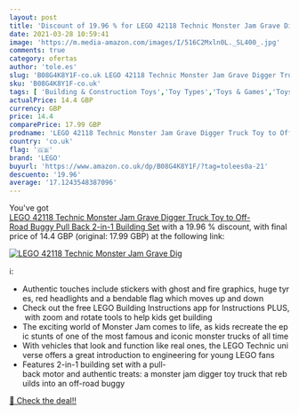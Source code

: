 ```yaml
---
layout: post
title: 'Discount of 19.96 % for LEGO 42118 Technic Monster Jam Grave Dig'
date: 2021-03-28 10:59:41
image: 'https://m.media-amazon.com/images/I/516C2Mxln0L._SL400_.jpg'
comments: true
category: ofertas
author: 'tole.es'
slug: 'B08G4K8Y1F-co.uk LEGO 42118 Technic Monster Jam Grave Digger Truck Toy...'
sku: 'B08G4K8Y1F-co.uk'
tags: [ 'Building & Construction Toys','Toy Types','Toys & Games','Toys Store','lego', ]
actualPrice: 14.4 GBP
currency: GBP
price: 14.4
comparePrice: 17.99 GBP
prodname: 'LEGO 42118 Technic Monster Jam Grave Digger Truck Toy to Off-Road Buggy Pull Back 2-in-1 Building Set'
country: 'co.uk'
flag: '🇬🇧'
brand: 'LEGO'
buyurl: 'https://www.amazon.co.uk/dp/B08G4K8Y1F/?tag=tolees0a-21'
descuento: '19.96'
average: '17.1243548387096'
---
```


You've got [LEGO 42118 Technic Monster Jam Grave Digger Truck Toy to Off-Road Buggy Pull Back 2-in-1 Building Set](https://www.amazon.co.uk/dp/B08G4K8Y1F/?tag=tolees0a-21) with a  19.96 % discount, with final price of 14.4 GBP (original: 17.99 GBP) at the following link:

[![LEGO 42118 Technic Monster Jam Grave Dig](https://m.media-amazon.com/images/I/516C2Mxln0L._SL400_.jpg)](https://www.amazon.co.uk/dp/B08G4K8Y1F/?tag=tolees0a-21)

ℹ️:

- Authentic touches include stickers with ghost and fire graphics, huge tyres, red headlights and a bendable flag which moves up and down
- Check out the free LEGO Building Instructions app for Instructions PLUS, with zoom and rotate tools to help kids get building
- The exciting world of Monster Jam comes to life, as kids recreate the epic stunts of one of the most famous and iconic monster trucks of all time
- With vehicles that look and function like real ones, the LEGO Technic universe offers a great introduction to engineering for young LEGO fans
- Features 2-in-1 building set with a pull-back motor and authentic treats: a monster jam digger toy truck that rebuilds into an off-road buggy

[🛒 Check the deal!!](https://www.amazon.co.uk/dp/B08G4K8Y1F/?tag=tolees0a-21)
